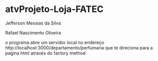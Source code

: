 # atvProjeto-Loja-FATEC

<p>Jefferson Messias da Silva</p>
<p>Rafael Nascimento Oliveira</p>

<p>o programa abre um servidor local no endereço  http://localhost:3000/departamento/perfumaria que te direciona para a pagina html através do factory method</p>
